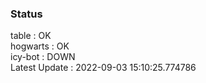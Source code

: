 ### Status


table : OK  
hogwarts : OK  
icy-bot : DOWN  
Latest Update : 2022-09-03 15:10:25.774786
